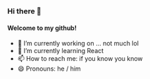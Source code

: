 ### Hi there 👋
#### Welcome to my github!

- 🔭 I’m currently working on ... not much lol
- 🌱 I’m currently learning React
- 📫 How to reach me: if you know you know
- 😄 Pronouns: he / him

<!--
**notmario/notmario** is a ✨ _special_ ✨ repository because its `README.md` (this file) appears on your GitHub profile.

Here are some ideas to get you started:

- 🔭 I’m currently working on ...
- 🌱 I’m currently learning ...
- 👯 I’m looking to collaborate on ...
- 🤔 I’m looking for help with ...
- 💬 Ask me about ...
- 📫 How to reach me: ...
- 😄 Pronouns: ...
- ⚡ Fun fact: ...
-->
